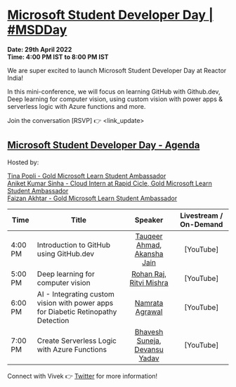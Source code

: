 # [Microsoft Student Developer Day | #MSDDay](https://www.meetup.com/microsoft-reactor-bengaluru/events/283522502/)

**Date: 29th April 2022 </br>
Time: 4:00 PM IST to 8:00 PM IST**

We are super excited to launch Microsoft Student Developer Day at Reactor India!

In this mini-conference, we will focus on learning GitHub with Github.dev, Deep learning for computer vision, using custom vision with power apps & serverless logic with Azure functions and more.

Join the conversation [RSVP] :point_right: <link_update>

## [Microsoft Student Developer Day - Agenda](https://www.meetup.com/microsoft-reactor-bengaluru/events/283522502/)

Hosted by: 

[Tina Popli - Gold Microsoft Learn Student Ambassador](https://www.linkedin.com/in/tina-popli-025a891b4/) <br/>
[Aniket Kumar Sinha - Cloud Intern at Rapid Cicle, Gold Microsoft Learn Student Ambassador](https://linktr.ee/aniketkumarsinha) <br/>
[Faizan Akhtar - Gold Microsoft Learn Student Ambassador](https://www.linkedin.com/in/akhtar-faizan/)

|     Time     |    Title   | Speaker | Livestream / On-Demand | 
|     ---    | ---          | :---:     | :---: |
| 4:00 PM   |  Introduction to GitHub using GitHub.dev | [Tauqeer Ahmad](https://www.linkedin.com/in/tauqeerahmad5201/), [Akansha Jain](https://linktr.ee/akansha1611) | [YouTube] |
| 5:00 PM   | Deep learning for computer vision |  [Rohan Raj](https://www.linkedin.com/in/rohan-raj-01631716b/), [Ritvi Mishra](https://www.linkedin.com/in/ritvimishra/) | [YouTube] |
| 6:00 PM   | AI - Integrating custom vision with power apps for Diabetic Retinopathy Detection |  [Namrata Agrawal](https://www.linkedin.com/in/namrata-agrawal-/) | [YouTube] |
| 7:00 PM   | Create Serverless Logic with Azure Functions | [Bhavesh Suneja](https://www.linkedin.com/in/bhaveshsuneja/), [Devansu Yadav](https://linktr.ee/DevansuYadav) | [YouTube] |

Connect with Vivek 👉 [Twitter](https://twitter.com/vivek_sridhar) for more information!
